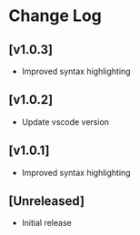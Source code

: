 # Change Log

## [v1.0.3]

- Improved syntax highlighting 

## [v1.0.2]

- Update vscode version

## [v1.0.1]

- Improved syntax highlighting 

## [Unreleased]

- Initial release